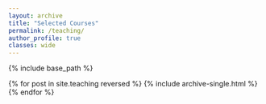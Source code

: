```yaml
---
layout: archive
title: "Selected Courses"
permalink: /teaching/
author_profile: true
classes: wide
---
```


{% include base_path %}

{% for post in site.teaching reversed %}
  {% include archive-single.html %}
{% endfor %}
